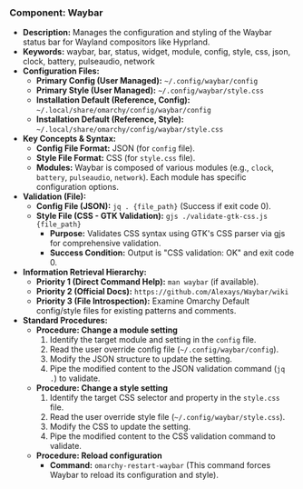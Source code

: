 ### Component: Waybar
- **Description:** Manages the configuration and styling of the Waybar status bar for Wayland compositors like Hyprland.
- **Keywords:** waybar, bar, status, widget, module, config, style, css, json, clock, battery, pulseaudio, network
- **Configuration Files:**
  - **Primary Config (User Managed):** `~/.config/waybar/config`
  - **Primary Style (User Managed):** `~/.config/waybar/style.css`
  - **Installation Default (Reference, Config):** `~/.local/share/omarchy/config/waybar/config`
  - **Installation Default (Reference, Style):** `~/.local/share/omarchy/config/waybar/style.css`
- **Key Concepts & Syntax:**
  - **Config File Format:** JSON (for `config` file).
  - **Style File Format:** CSS (for `style.css` file).
  - **Modules:** Waybar is composed of various modules (e.g., `clock`, `battery`, `pulseaudio`, `network`). Each module has specific configuration options.
- **Validation (File):**
  - **Config File (JSON):** `jq . {file_path}` (Success if exit code 0).
  - **Style File (CSS - GTK Validation):** `gjs ./validate-gtk-css.js {file_path}`
    - **Purpose:** Validates CSS syntax using GTK's CSS parser via gjs for comprehensive validation.
    - **Success Condition:** Output is "CSS validation: OK" and exit code 0.
- **Information Retrieval Hierarchy:**
  - **Priority 1 (Direct Command Help):** `man waybar` (if available).
  - **Priority 2 (Official Docs):** `https://github.com/Alexays/Waybar/wiki`
  - **Priority 3 (File Introspection):** Examine Omarchy Default config/style files for existing patterns and comments.
- **Standard Procedures:**
  - **Procedure: Change a module setting**
    1. Identify the target module and setting in the `config` file.
    2. Read the user override config file (`~/.config/waybar/config`).
    3. Modify the JSON structure to update the setting.
    4. Pipe the modified content to the JSON validation command (`jq .`) to validate.
  - **Procedure: Change a style setting**
    1. Identify the target CSS selector and property in the `style.css` file.
    2. Read the user override style file (`~/.config/waybar/style.css`).
    3. Modify the CSS to update the setting.
    4. Pipe the modified content to the CSS validation command to validate.
  - **Procedure: Reload configuration**
    - **Command:** `omarchy-restart-waybar` (This command forces Waybar to reload its configuration and style).
